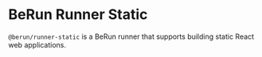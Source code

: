# BeRun Runner Static

`@berun/runner-static` is a BeRun runner that supports building static React web applications.
